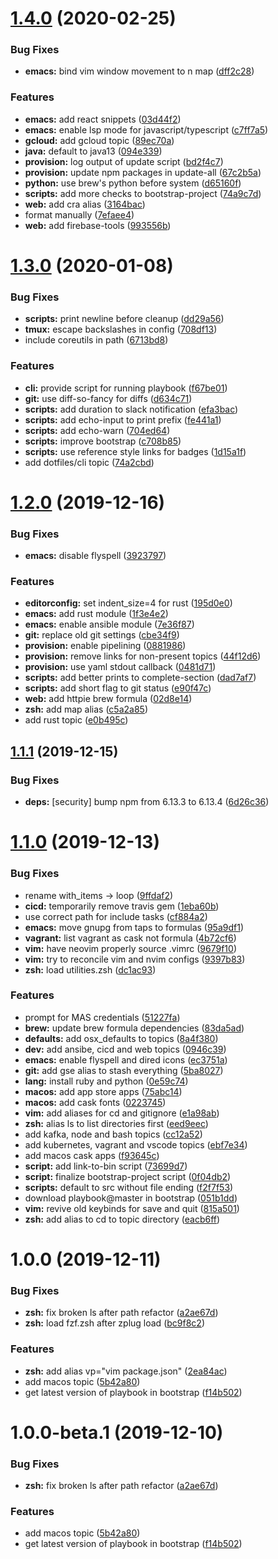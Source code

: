 # [1.4.0](https://github.com/eliasnorrby/dotfiles/compare/v1.3.0...v1.4.0) (2020-02-25)


### Bug Fixes

* **emacs:** bind vim window movement to n map ([dff2c28](https://github.com/eliasnorrby/dotfiles/commit/dff2c2827f756b8e704df2bab9d8441935eb0e28))


### Features

* **emacs:** add react snippets ([03d44f2](https://github.com/eliasnorrby/dotfiles/commit/03d44f2b5a485b04926e49d2fd479247adc4e877))
* **emacs:** enable lsp mode for javascript/typescript ([c7ff7a5](https://github.com/eliasnorrby/dotfiles/commit/c7ff7a5916aaa77f92579d24f1362edb3933a1e2))
* **gcloud:** add gcloud topic ([89ec70a](https://github.com/eliasnorrby/dotfiles/commit/89ec70ae92ee1eb29cf4c57466630cc9d717ec87))
* **java:** default to java13 ([094e339](https://github.com/eliasnorrby/dotfiles/commit/094e339fe6ae5e26748b28d13c47443d8d90777f))
* **provision:** log output of update script ([bd2f4c7](https://github.com/eliasnorrby/dotfiles/commit/bd2f4c71cce1592c0e49ae700961cd73ff5a20aa))
* **provision:** update npm packages in update-all ([67c2b5a](https://github.com/eliasnorrby/dotfiles/commit/67c2b5ac031aae8b7a235b5db82f6258cf5493f8))
* **python:** use brew's python before system ([d65160f](https://github.com/eliasnorrby/dotfiles/commit/d65160ff8f9d1eec9d049b0cea76e85651885864))
* **scripts:** add more checks to bootstrap-project ([74a9c7d](https://github.com/eliasnorrby/dotfiles/commit/74a9c7d0f216f8f147ef9d1e485d480513c0b735))
* **web:** add cra alias ([3164bac](https://github.com/eliasnorrby/dotfiles/commit/3164bac38a66116a113919dda72763c28bc73aad))
* format manually ([7efaee4](https://github.com/eliasnorrby/dotfiles/commit/7efaee4385673238764f0d67abd3f46725c6d28a))
* **web:** add firebase-tools ([993556b](https://github.com/eliasnorrby/dotfiles/commit/993556bc4c8f49011ae43ec62ffb7f39de9ebfa7))

# [1.3.0](https://github.com/eliasnorrby/dotfiles/compare/v1.2.0...v1.3.0) (2020-01-08)


### Bug Fixes

* **scripts:** print newline before cleanup ([dd29a56](https://github.com/eliasnorrby/dotfiles/commit/dd29a56a8e4548cbf0ce6deb384c4338ddac745c))
* **tmux:** escape backslashes in config ([708df13](https://github.com/eliasnorrby/dotfiles/commit/708df131f8a5a136f3d291643ddcead5606e6180))
* include coreutils in path ([6713bd8](https://github.com/eliasnorrby/dotfiles/commit/6713bd8b08124b99ad9ea66ad991785dcd8c4af8))


### Features

* **cli:** provide script for running playbook ([f67be01](https://github.com/eliasnorrby/dotfiles/commit/f67be01513dfa544a092bccbc70baf38f27e91a8))
* **git:** use diff-so-fancy for diffs ([d634c71](https://github.com/eliasnorrby/dotfiles/commit/d634c71246e1d7de944ec1746b8fb85e5788cd11))
* **scripts:** add duration to slack notification ([efa3bac](https://github.com/eliasnorrby/dotfiles/commit/efa3bac6e3bf33f7cd79c95a3043e38986c2e703))
* **scripts:** add echo-input to print prefix ([fe441a1](https://github.com/eliasnorrby/dotfiles/commit/fe441a1d30cb43367bce8d9f1cf1467b4690b667))
* **scripts:** add echo-warn ([704ed64](https://github.com/eliasnorrby/dotfiles/commit/704ed645b080fbed9e1f6b24a2b48407831c2e91))
* **scripts:** improve bootstrap ([c708b85](https://github.com/eliasnorrby/dotfiles/commit/c708b85317462c9e11a2a5198dbc70e9a94746fa))
* **scripts:** use reference style links for badges ([1d15a1f](https://github.com/eliasnorrby/dotfiles/commit/1d15a1fb3504892581dd8451bb03103376f56674))
* add dotfiles/cli topic ([74a2cbd](https://github.com/eliasnorrby/dotfiles/commit/74a2cbdfd980db53f4a02438c1d77bf701ca1d1e))

# [1.2.0](https://github.com/eliasnorrby/dotfiles/compare/v1.1.1...v1.2.0) (2019-12-16)


### Bug Fixes

* **emacs:** disable flyspell ([3923797](https://github.com/eliasnorrby/dotfiles/commit/39237978fb6a62216c3ab9569f57a60029c2a9a0))


### Features

* **editorconfig:** set indent_size=4 for rust ([195d0e0](https://github.com/eliasnorrby/dotfiles/commit/195d0e07eabf5436ce3bfc803693bc8c937aff88))
* **emacs:** add rust module ([1f3e4e2](https://github.com/eliasnorrby/dotfiles/commit/1f3e4e2fef50cc59df6c72939cff4a6f71454845))
* **emacs:** enable ansible module ([7e36f87](https://github.com/eliasnorrby/dotfiles/commit/7e36f87f62d7b06b52e14dcd038e865576b75aa9))
* **git:** replace old git settings ([cbe34f9](https://github.com/eliasnorrby/dotfiles/commit/cbe34f9d73641bb427f9d684b6830476cb33cf80))
* **provision:** enable pipelining ([0881986](https://github.com/eliasnorrby/dotfiles/commit/088198611fb14fbbee1d12180804a5c56dc00848))
* **provision:** remove links for non-present topics ([44f12d6](https://github.com/eliasnorrby/dotfiles/commit/44f12d6ca48bca9432cdc9381518d5dab6844ae5))
* **provision:** use yaml stdout callback ([0481d71](https://github.com/eliasnorrby/dotfiles/commit/0481d71e76c1b791c6074dbd25bb78775268ba87))
* **scripts:** add better prints to complete-section ([dad7af7](https://github.com/eliasnorrby/dotfiles/commit/dad7af72849aaed7f48e6903340b4671aa0a2302))
* **scripts:** add short flag to git status ([e90f47c](https://github.com/eliasnorrby/dotfiles/commit/e90f47c5a19e1375535966816758d6f76802b1d4))
* **web:** add httpie brew formula ([02d8e14](https://github.com/eliasnorrby/dotfiles/commit/02d8e14e819fd2778d575df9fd2536c918828cb9))
* **zsh:** add map alias ([c5a2a85](https://github.com/eliasnorrby/dotfiles/commit/c5a2a858955363c8d729d0399b16d8b4a8af759c))
* add rust topic ([e0b495c](https://github.com/eliasnorrby/dotfiles/commit/e0b495cced1cf7fa8e58de5da0ffb1f0945c4ad7))

## [1.1.1](https://github.com/eliasnorrby/dotfiles/compare/v1.1.0...v1.1.1) (2019-12-15)


### Bug Fixes

* **deps:** [security] bump npm from 6.13.3 to 6.13.4 ([6d26c36](https://github.com/eliasnorrby/dotfiles/commit/6d26c369d58f12451115cc3940937630d6741b0c))

# [1.1.0](https://github.com/eliasnorrby/dotfiles/compare/v1.0.0...v1.1.0) (2019-12-13)


### Bug Fixes

* rename with_items -> loop ([9ffdaf2](https://github.com/eliasnorrby/dotfiles/commit/9ffdaf2a1686d5bb930237a6e0af2eb15c824127))
* **cicd:** temporarily remove travis gem ([1eba60b](https://github.com/eliasnorrby/dotfiles/commit/1eba60bab6f6b9fb06d869841e475740b630d4f5))
* use correct path for include tasks ([cf884a2](https://github.com/eliasnorrby/dotfiles/commit/cf884a274c452d77cc3cf90666232cf6fbf6c3f5))
* **emacs:** move gnupg from taps to formulas ([95a9df1](https://github.com/eliasnorrby/dotfiles/commit/95a9df1bdacf5ab22b754fda21a98caef9537455))
* **vagrant:** list vagrant as cask not formula ([4b72cf6](https://github.com/eliasnorrby/dotfiles/commit/4b72cf6f4dadc95eda2aafa62a59e976c2f9b963))
* **vim:** have neovim properly source .vimrc ([9679f10](https://github.com/eliasnorrby/dotfiles/commit/9679f10d29e3b70e2d16bd39f75f5c349e7f295a))
* **vim:** try to reconcile vim and nvim configs ([9397b83](https://github.com/eliasnorrby/dotfiles/commit/9397b830e9db14c147cd12fa40f7dcdf71656660))
* **zsh:** load utilities.zsh ([dc1ac93](https://github.com/eliasnorrby/dotfiles/commit/dc1ac931ed64754b0603906e438d586e58655286))


### Features

* prompt for MAS credentials ([51227fa](https://github.com/eliasnorrby/dotfiles/commit/51227fa56556df3e895a550bb416cd0e498fba2e))
* **brew:** update brew formula dependencies ([83da5ad](https://github.com/eliasnorrby/dotfiles/commit/83da5ad0e3c819b5e6bdb732980332f75a111e0d))
* **defaults:** add osx_defaults to topics ([8a4f380](https://github.com/eliasnorrby/dotfiles/commit/8a4f380fab008c13460087507ab8b76e226d2a4d))
* **dev:** add ansibe, cicd and web topics ([0946c39](https://github.com/eliasnorrby/dotfiles/commit/0946c39f952061d3434c192d3d25b6a1311681b0))
* **emacs:** enable flyspell and dired icons ([ec3751a](https://github.com/eliasnorrby/dotfiles/commit/ec3751adc6cb21d4a67bfb62384074a73c2dc532))
* **git:** add gse alias to stash everything ([5ba8027](https://github.com/eliasnorrby/dotfiles/commit/5ba8027cdb58eca1835f4d475425c5d153c1ada6))
* **lang:** install ruby and python ([0e59c74](https://github.com/eliasnorrby/dotfiles/commit/0e59c740801908bbed8c289c3dd275cd29b31cf3))
* **macos:** add app store apps ([75abc14](https://github.com/eliasnorrby/dotfiles/commit/75abc14113d62e9445ff2427480bdb4434bde492))
* **macos:** add cask fonts ([0223745](https://github.com/eliasnorrby/dotfiles/commit/02237459535d6728ee6f034e6cd79a3eff939e8c))
* **vim:** add aliases for cd and gitignore ([e1a98ab](https://github.com/eliasnorrby/dotfiles/commit/e1a98abeb64f94e3cbbb9f4580b944eb387a46be))
* **zsh:** alias ls to list directories first ([eed9eec](https://github.com/eliasnorrby/dotfiles/commit/eed9eecd9b35b0a3aaf4d7e7a63d505e4ee570e5))
* add kafka, node and bash topics ([cc12a52](https://github.com/eliasnorrby/dotfiles/commit/cc12a5264cfcbf4b0a945e0badac8f2b743aeb56))
* add kubernetes, vagrant and vscode topics ([ebf7e34](https://github.com/eliasnorrby/dotfiles/commit/ebf7e34acc35a26c50b66410bb5d28252b8e6df7))
* add macos cask apps ([f93645c](https://github.com/eliasnorrby/dotfiles/commit/f93645c7425d3fcadac27908d93fd9e75694dce6))
* **script:** add link-to-bin script ([73699d7](https://github.com/eliasnorrby/dotfiles/commit/73699d7c838aca7788ad761a85838a54679d3252))
* **script:** finalize bootstrap-project script ([0f04db2](https://github.com/eliasnorrby/dotfiles/commit/0f04db2e5cf389342721c8fd65daedfc7f3209df))
* **scripts:** default to src without file ending ([f2f7f53](https://github.com/eliasnorrby/dotfiles/commit/f2f7f533d3b08954ae33f389049e30d133257786))
* download playbook@master in bootstrap ([051b1dd](https://github.com/eliasnorrby/dotfiles/commit/051b1dd0e3e8e7b6b5b22dc7d78d226cdf7f5e0e))
* **vim:** revive old keybinds for save and quit ([815a501](https://github.com/eliasnorrby/dotfiles/commit/815a5011bc969c0feb6fc658bbd9a4b6f4efb5d6))
* **zsh:** add alias to cd to topic directory ([eacb6ff](https://github.com/eliasnorrby/dotfiles/commit/eacb6ff4cdd4dcd0089784929cc52084c4109ecb))

# 1.0.0 (2019-12-11)


### Bug Fixes

* **zsh:** fix broken ls after path refactor ([a2ae67d](https://github.com/eliasnorrby/dotfiles/commit/a2ae67db2eaabe94996f5ce1d343f5d52802bb85))
* **zsh:** load fzf.zsh after zplug load ([bc9f8c2](https://github.com/eliasnorrby/dotfiles/commit/bc9f8c254c723a3147e1e6038ff5c0cb8120c52b))


### Features

* **zsh:** add alias vp="vim package.json" ([2ea84ac](https://github.com/eliasnorrby/dotfiles/commit/2ea84ac6408825dde3e7ff5aac4fb162a68b8bbb))
* add macos topic ([5b42a80](https://github.com/eliasnorrby/dotfiles/commit/5b42a802be9a4fcf96b5e5df3be95152cbb2c772))
* get latest version of playbook in bootstrap ([f14b502](https://github.com/eliasnorrby/dotfiles/commit/f14b5021a2c2ec8e70c80ee476b314074a34a9a4))

# 1.0.0-beta.1 (2019-12-10)


### Bug Fixes

* **zsh:** fix broken ls after path refactor ([a2ae67d](https://github.com/eliasnorrby/dotfiles/commit/a2ae67db2eaabe94996f5ce1d343f5d52802bb85))


### Features

* add macos topic ([5b42a80](https://github.com/eliasnorrby/dotfiles/commit/5b42a802be9a4fcf96b5e5df3be95152cbb2c772))
* get latest version of playbook in bootstrap ([f14b502](https://github.com/eliasnorrby/dotfiles/commit/f14b5021a2c2ec8e70c80ee476b314074a34a9a4))
